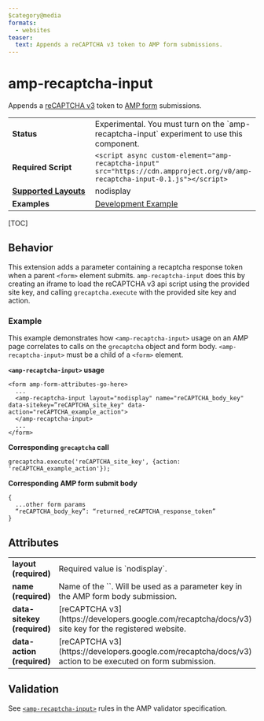 ```yaml
---
$category@media
formats:
  - websites
teaser:
  text: Appends a reCAPTCHA v3 token to AMP form submissions.
---
```

<!---
Copyright 2018 The AMP HTML Authors. All Rights Reserved.

Licensed under the Apache License, Version 2.0 (the "License");
you may not use this file except in compliance with the License.
You may obtain a copy of the License at

http://www.apache.org/licenses/LICENSE-2.0

Unless required by applicable law or agreed to in writing, software
distributed under the License is distributed on an "AS-IS" BASIS,
WITHOUT WARRANTIES OR CONDITIONS OF ANY KIND, either express or implied.
See the License for the specific language governing permissions and
limitations under the License.
-->

# amp-recaptcha-input

Appends a <a href="https://developers.google.com/recaptcha/docs/v3">reCAPTCHA v3</a> token to <a href="https://github.com/ampproject/amphtml/blob/master/extensions/amp-form/amp-form.md">AMP form</a> submissions.

<table>
<tr>
<td width="40%"><strong>Status</strong></td>
<td>Experimental. You must turn on the `amp-recaptcha-input` experiment to use this component.</td>
</tr>
<tr>
<td width="40%"><strong>Required Script</strong></td>
<td><code>&lt;script async custom-element="amp-recaptcha-input" src="https://cdn.ampproject.org/v0/amp-recaptcha-input-0.1.js">&lt;/script></code></td>
</tr>
<tr>
<td class="col-fourty"><strong><a href="https://www.ampproject.org/docs/guides/responsive/control_layout.html">Supported Layouts</a></strong></td>
<td>nodisplay</td>
</tr>
<tr>
<td width="40%"><strong>Examples</strong></td>
<td><a href="https://github.com/ampproject/amphtml/blob/master/examples/recaptcha.amp.html">Development Example</a></td>
</tr>
</table>

[TOC]

## Behavior

This extension adds a parameter containing a recaptcha response token when a parent `<form>` element submits. `amp-recaptcha-input` does this by creating an iframe to load the reCAPTCHA v3 api script using the provided site key, and calling `grecaptcha.execute` with the provided site key and action.

### Example

This example demonstrates how `<amp-recaptcha-input>` usage on an AMP page correlates to calls on the `grecaptcha` object and form body. `<amp-recaptcha-input>` must be a child of a `<form>` element.

**`<amp-recaptcha-input>` usage**

```
<form amp-form-attributes-go-here>
  ...
  <amp-recaptcha-input layout="nodisplay" name="reCAPTCHA_body_key" data-sitekey=”reCAPTCHA_site_key" data-action="reCAPTCHA_example_action">
  </amp-recaptcha-input>
  ...
</form>
```

**Corresponding `grecaptcha` call**

```
grecaptcha.execute('reCAPTCHA_site_key', {action: 'reCAPTCHA_example_action'});
```

**Corresponding AMP form submit body**

```
{
  ...other form params
  “reCAPTCHA_body_key”: “returned_reCAPTCHA_response_token”
}
```

## Attributes

<table class="ad-m-table-listing">
  <tr>
    <td width="40%"><strong>layout (required)</strong></td>
    <td>Required value is `nodisplay`.
</td>
  </tr>
  <tr>
    <td width="40%"><strong>name (required)</strong></td>
    <td>Name of the `<amp-recaptcha-input>`. Will be used as a parameter key in the AMP form body submission.</td>
  </tr>
  <tr>
    <td width="40%"><strong>data-sitekey (required)</strong></td>
    <td>[reCAPTCHA v3](https://developers.google.com/recaptcha/docs/v3) site key for the registered website.</td>
  </tr>
  <tr>
    <td width="40%"><strong>data-action (required)</strong></td>
    <td>[reCAPTCHA v3](https://developers.google.com/recaptcha/docs/v3) action to be executed on form submission.</td>
  </tr>
</table>

## Validation

See [`<amp-recaptcha-input>`](https://github.com/ampproject/amphtml/blob/master/extensions/amp-recaptcha-input/validator-amp-recaptcha-input.protoascii) rules in the AMP validator specification.
